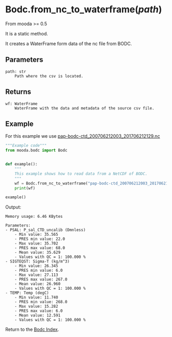 # Bodc.from_nc_to_waterframe(*path*)

From mooda >= 0.5

It is a static method.

It creates a WaterFrame form data of the nc  file from BODC.

## Parameters

    path: str
        Path where the csv is located.

## Returns

    wf: WaterFrame
        WaterFrame with the data and metadata of the source csv file.

## Example

For this example we use [pap-bodc-ctd_200706212003_201706212129.nc](http://data-test.emso.eu/files/emso/pap/bodc/ctd/48.9990N_16.5020W/2017/06/21/pap-bodc-ctd_200706212003_201706212129.nc)

```python
"""Example code"""
from mooda.bodc import Bodc


def example():
    """
    This example shows how to read data from a NetCDF of BODC.
    """
    wf = Bodc.from_nc_to_waterframe("pap-bodc-ctd_200706212003_201706212129.nc")
    print(wf)

example()

```

Output:

    Memory usage: 6.46 KBytes

    Parameters:
    - PSAL: P_sal_CTD_uncalib (Dmnless)
        - Min value: 35.565
        - PRES min value: 22.0
        - Max value: 35.702
        - PRES max value: 68.0
        - Mean value: 35.629
        - Values with QC = 1: 100.000 %
    - SIGTEQST: Sigma-T (kg/m^3)
        - Min value: 26.345
        - PRES min value: 6.0
        - Max value: 27.113
        - PRES max value: 267.0
        - Mean value: 26.960
        - Values with QC = 1: 100.000 %
    - TEMP: Temp (degC)
        - Min value: 11.740
        - PRES min value: 268.0
        - Max value: 15.282
        - PRES max value: 6.0
        - Mean value: 12.591
        - Values with QC = 1: 100.000 %

Return to the [Bodc Index](index_bodc.md).
